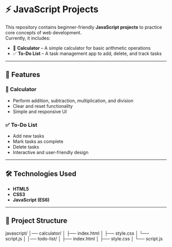 # ⚡ JavaScript Projects

This repository contains beginner-friendly **JavaScript projects** to practice core concepts of web development.  
Currently, it includes:  
- 🧮 **Calculator** – A simple calculator for basic arithmetic operations  
- ✅ **To-Do List** – A task management app to add, delete, and track tasks  

---

## 🚀 Features

### 🧮 Calculator
- Perform addition, subtraction, multiplication, and division  
- Clear and reset functionality  
- Simple and responsive UI  

### ✅ To-Do List
- Add new tasks  
- Mark tasks as complete  
- Delete tasks  
- Interactive and user-friendly design  

---

## 🛠️ Technologies Used
- **HTML5**  
- **CSS3**  
- **JavaScript (ES6)**  

---

## 📂 Project Structure
javascript/
│── calculator/
│ ├── index.html
│ ├── style.css
│ └── script.js
│
│── todo-list/
│ ├── index.html
│ ├── style.css
│ └── script.js

